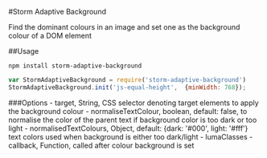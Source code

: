 #Storm Adaptive Background

Find the dominant colours in an image and set one as the background colour of a DOM element

##Usage
```
npm install storm-adaptive-background
```

```javascript
var StormAdaptiveBackground = require('storm-adaptive-background')
StormAdaptiveBackground.init('js-equal-height',  {minWidth: 768});
```

###Options
	- target, String, CSS selector denoting target elements to apply the background colour
	- normaliseTextColour, boolean, default: false, to normalise the color of the parent text if background color is too dark or too light
	- normalisedTextColours, Object, default: {dark: '#000', light: '#fff'} text colors used when background is either too dark/light
	- lumaClasses
	- callback, Function, called after colour background is set